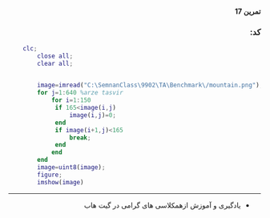 <div dir="rtl">

#### تمرین 17


### کد:
</div>

```matlab
	clc;
		close all;
		clear all;
		

		image=imread("C:\SemnanClass\9902\TA\Benchmark\/mountain.png");
		for j=1:640 %arze tasvir
		    for i=1:150
		     if 165<image(i,j)
		         image(i,j)=0;
		     end
		     if image(i+1,j)<165
		         break;
		     end
		    end
		end
		image=uint8(image);
		figure;
		imshow(image) 


```
---
<div dir="rtl">

-   یادگیری و آموزش ازهمکلاسی های گرامی در گيت هاب  
   
</div>

<div dir="rtl">
